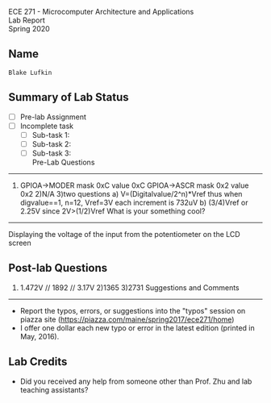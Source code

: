 ECE 271 - Microcomputer Architecture and Applications  
Lab Report  
Spring 2020


Name
-----------
```
Blake Lufkin
```

Summary of Lab Status
-------
- [ ] Pre-lab Assignment  
- [ ] Incomplete task  
    - [ ] Sub-task 1:   
    - [ ] Sub-task 2:   
    - [ ] Sub-task 3:   
Pre-Lab Questions
-------
1) 	GPIOA->MODER 
	mask	0xC
	value   0xC
	GPIOA->ASCR 
	mask	0x2
	value	0x2
2)N/A
3)two questions
	a) V=(Digitalvalue/2^n)*Vref thus when digvalue==1, n=12, Vref=3V each increment is 732uV
	b) (3/4)Vref or 2.25V since 2V>(1/2)Vref
What is your something cool?
-------
Displaying the voltage of the input from the potentiometer on the LCD screen

Post-lab Questions
-------
1) 1.472V  // 1892 // 3.17V
2)1365
3)2731
Suggestions and Comments
-------
* Report the typos, errors, or suggestions into the "typos" session on piazza site (https://piazza.com/maine/spring2017/ece271/home)
* I offer one dollar each new typo or error in the latest edition (printed in May, 2016).

Lab Credits
-------
* Did you received any help from someone other than Prof. Zhu and lab teaching assistants?

